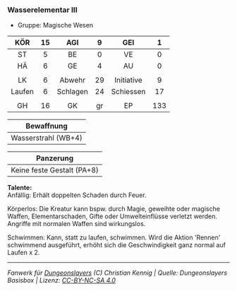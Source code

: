 ### Wasserelementar III

- Gruppe: Magische Wesen

|  KÖR   | 15  |   AGI    |  9  |    GEI     |  1  |
| :----: | :-: | :------: | :-: | :--------: | :-: |
|   ST   |  5  |    BE    |  0  |     VE     |  0  |
|   HÄ   |  6  |    GE    |  4  |     AU     |  0  |
|        |     |          |     |            |     |
|   LK   |  6  |  Abwehr  | 29  | Initiative |  9  |
| Laufen |  6  | Schlagen | 24  | Schiessen  | 17  |
|        |     |          |     |            |     |
|   GH   | 16  |    GK    | gr  |     EP     | 133 |

|     Bewaffnung      |
| :-----------------: |
| Wasserstrahl (WB+4) |

|         Panzerung          |
| :------------------------: |
| Keine feste Gestalt (PA+8) |

**Talente:**  
Anfällig: Erhält doppelten Schaden durch Feuer.

Körperlos: Die Kreatur kann bspw. durch Magie, geweihte oder magische Waffen, Elementarschaden, Gifte oder Umwelteinflüsse verletzt werden. Angriffe mit normalen Waffen sind wirkungslos.

Schwimmen: Kann, statt zu laufen, schwimmen. Wird die Aktion 'Rennen' schwimmend ausgeführt, erhöht sich die Geschwindigkeit ganz normal auf Laufen x 2.

---

_Fanwerk für [Dungeonslayers](https://www.dungeonslayers.net/) (C) Christian Kennig | Quelle: Dungeonslayers Basisbox | Lizenz: [CC-BY-NC-SA 4.0](https://creativecommons.org/licenses/by-nc-sa/4.0/deed.de)_
